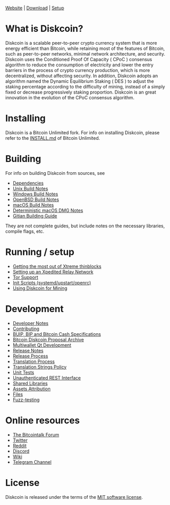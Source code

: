 [Website](https://www.diskcoin.org/)  | [Download](https://github.com/diskcoin-apps-team/wiki/releases) | [Setup](README.md)

# What is Diskcoin?

Diskcoin is a scalable peer-to-peer crypto currency system that is more energy efficient than Bitcoin, while retaining most of the features of Bitcoin, such as peer-to-peer networks, minimal network architecture, and security. Diskcoin uses the Conditioned Proof Of Capacity ( CPoC ) consensus algorithm to reduce the consumption of electricity and lower the entry barriers in the process of crypto currency production, which is more decentralized, without affecting security. In addition, Diskcoin adopts an algorithm named the Dynamic Equilibrium Staking ( DES ) to adjust the staking percentage according to the difficulty of mining, instead of a simply fixed or decrease progressively staking proportion. Diskcoin is an great innovation in the evolution of the CPoC consensus algorithm.


# Installing

Diskcoin is a Bitcoin Unlimited fork. For info on installing Diskcoin, please refer to the [INSTALL.md](INSTALL.md) of Bitcoin Unlimited.

# Building

For info on building Diskcoin from sources, see
- [Dependencies](doc/dependencies.md)
- [Unix Build Notes](doc/build-unix.md)
- [Windows Build Notes](doc/build-windows.md)
- [OpenBSD Build Notes](doc/build-openbsd.md)
- [macOS Build Notes](doc/build-macos.md)
- [Deterministic macOS DMG Notes](doc/README_macos.md)
- [Gitian Building Guide](doc/gitian-building.md)

They are not complete guides, but include notes on the necessary libraries, compile flags, etc.

# Running / setup

- [Getting the most out of Xtreme thinblocks](bu-xthin.md)
- [Setting up an Xpedited Relay Network](bu-xpedited-forwarding.md)
- [Tor Support](doc/tor.md)
- [Init Scripts (systemd/upstart/openrc)](doc/init.md)
- [Using Diskcoin for Mining](doc/miner.md)

# Development

- [Developer Notes](doc/developer-notes.md)
- [Contributing](CONTRIBUTING.md)
- [BUIP, BIP and Bitcoin Cash Specifications](doc/bips-buips-specifications.md)
- [Bitcoin Diskcoin Proposal Archive](https://github.com/BitcoinUnlimited/BUIP)
- [Multiwallet Qt Development](doc/multiwallet-qt.md)
- [Release Notes](doc/release-notes.md)
- [Release Process](doc/release-process.md)
- [Translation Process](doc/translation_process.md)
- [Translation Strings Policy](doc/translation_strings_policy.md)
- [Unit Tests](doc/unit-tests.md)
- [Unauthenticated REST Interface](doc/REST-interface.md)
- [Shared Libraries](doc/shared-libraries.md)
- [Assets Attribution](contrib/debian/copyright)
- [Files](doc/files.md)
- [Fuzz-testing](doc/fuzzing.md)


# Online resources

 - [The Bitcointalk Forum](https://bitcointalk.org/index.php?topic=5154264.0)
 - [Twitter](https://twitter.com/Diskcoinorg)
 - [Reddit](https://www.reddit.com/r/DiskcoinOrg)
 - [Discord](https://discordapp.com/invite/d54EGkW)
 - [Wiki](https://www.diskcoin.wiki/en)
 - [Telegram Channel](https://t.me/DiskcoinNews)


# License

Diskcoin is released under the terms of the [MIT software license](http://www.opensource.org/licenses/mit-license.php).
